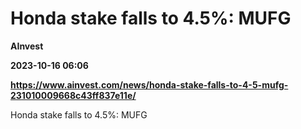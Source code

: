 # Honda stake falls to 4.5%: MUFG
**AInvest**

**2023-10-16 06:06**

**https://www.ainvest.com/news/honda-stake-falls-to-4-5-mufg-231010009668c43ff837e11e/**

Honda stake falls to 4.5%: MUFG